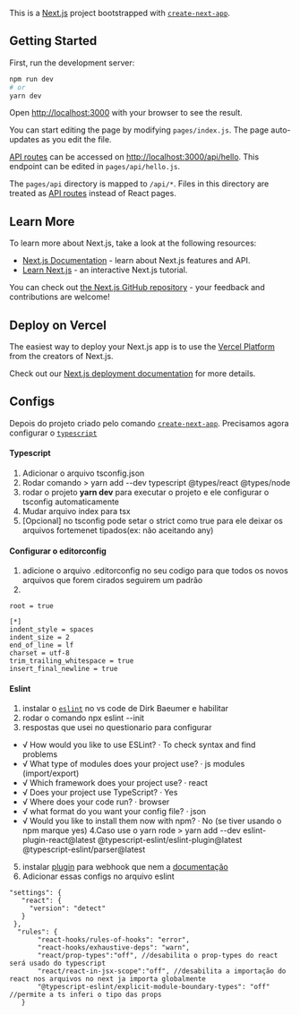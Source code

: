 This is a [Next.js](https://nextjs.org/) project bootstrapped with [`create-next-app`](https://github.com/vercel/next.js/tree/canary/packages/create-next-app).

## Getting Started

First, run the development server:

```bash
npm run dev
# or
yarn dev
```

Open [http://localhost:3000](http://localhost:3000) with your browser to see the result.

You can start editing the page by modifying `pages/index.js`. The page auto-updates as you edit the file.

[API routes](https://nextjs.org/docs/api-routes/introduction) can be accessed on [http://localhost:3000/api/hello](http://localhost:3000/api/hello). This endpoint can be edited in `pages/api/hello.js`.

The `pages/api` directory is mapped to `/api/*`. Files in this directory are treated as [API routes](https://nextjs.org/docs/api-routes/introduction) instead of React pages.

## Learn More

To learn more about Next.js, take a look at the following resources:

- [Next.js Documentation](https://nextjs.org/docs) - learn about Next.js features and API.
- [Learn Next.js](https://nextjs.org/learn) - an interactive Next.js tutorial.

You can check out [the Next.js GitHub repository](https://github.com/vercel/next.js/) - your feedback and contributions are welcome!

## Deploy on Vercel

The easiest way to deploy your Next.js app is to use the [Vercel Platform](https://vercel.com/new?utm_medium=default-template&filter=next.js&utm_source=create-next-app&utm_campaign=create-next-app-readme) from the creators of Next.js.

Check out our [Next.js deployment documentation](https://nextjs.org/docs/deployment) for more details.

## Configs

Depois do projeto criado pelo comando [`create-next-app`](https://github.com/vercel/next.js/tree/canary/packages/create-next-app). 
Precisamos agora configurar o [`typescript`](https://nextjs.org/docs/basic-features/typescript)
#### Typescript
1. Adicionar o arquivo tsconfig.json
2. Rodar comando > yarn add --dev typescript @types/react @types/node
3. rodar o projeto **yarn dev** para executar o projeto e ele configurar o tsconfig automaticamente
4. Mudar arquivo index para tsx
5. [Opcional] no tsconfig pode setar o strict como true para ele deixar os arquivos fortemenet tipados(ex: não aceitando any)

#### Configurar o editorconfig
1. adicione o arquivo .editorconfig no seu codigo para que todos os novos arquivos que forem cirados seguirem um padrão
2. 
``` 
root = true

[*]
indent_style = spaces
indent_size = 2
end_of_line = lf
charset = utf-8
trim_trailing_whitespace = true
insert_final_newline = true
```

#### Eslint
1. instalar o [`eslint`](https://eslint.org/) no vs code de Dirk Baeumer e habilitar
2. rodar o comando npx eslint --init
3. respostas que usei no questionario para configurar
- √ How would you like to use ESLint? · To check syntax and find problems    
- √ What type of modules does your project use? · js modules (import/export)
- √ Which framework does your project use? · react 
- √ Does your project use TypeScript? ·  Yes
- √ Where does your code run? · browser
- √ what format do you want your config file? · json
- √ Would you like to install them now with npm? · No (se tiver usando o npm marque yes)
4.Caso use o yarn rode > yarn add --dev eslint-plugin-react@latest @typescript-eslint/eslint-plugin@latest @typescript-eslint/parser@latest
5. instalar [plugin](https://www.npmjs.com/package/eslint-plugin-react-hooks) para webhook que nem a [documentação](https://www.npmjs.com/package/eslint-plugin-react-hooks)
6. Adicionar essas configs no arquivo eslint
 ``` 
 "settings": {
    "react": {
      "version": "detect"
    }
  },
   "rules": {
        "react-hooks/rules-of-hooks": "error",
        "react-hooks/exhaustive-deps": "warn",
        "react/prop-types":"off", //desabilita o prop-types do react será usado do typescript
        "react/react-in-jsx-scope":"off", //desabilita a importação do react nos arquivos no next ja importa globalmente
        "@typescript-eslint/explicit-module-boundary-types": "off" //permite a ts inferi o tipo das props
    }
 ``` 
   
